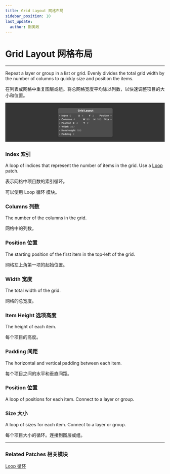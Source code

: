 ```yaml
---
title: Grid Layout 网格布局
sidebar_position: 10
last_update:
  author: 蒯美政
---
```


# Grid Layout 网格布局

---

Repeat a layer or group in a list or grid. Evenly divides the total grid width by the number of columns to quickly size and position the items.

在列表或网格中重复图层或组。将总网格宽度平均除以列数，以快速调整项目的大小和位置。

![Image](./../../../static/img/docs/Loops/grid-layout.png)

### Index 索引

A loop of indices that represent the number of items in the grid. Use a [Loop](./Loop.md) patch.

表示网格中项目数的索引循环。

可以使用 Loop 循环 模块。

### Columns 列数

The number of the columns in the grid.

网格中的列数。

### Position 位置

The starting position of the first item in the top-left of the grid.

网格左上角第一项的起始位置。

### Width 宽度

The total width of the grid.

网格的总宽度。

### Item Height 选项高度

The height of each item.

每个项目的高度。

### Padding 间距

The horizontal and vertical padding between each item.

每个项目之间的水平和垂直间距。

### Position 位置

A loop of positions for each item. Connect to a layer or group.

### Size 大小

A loop of sizes for each item. Connect to a layer or group.

每个项目大小的循环。连接到图层或组。

---

### Related Patches 相关模块

[Loop 循环](./Loop.md)

